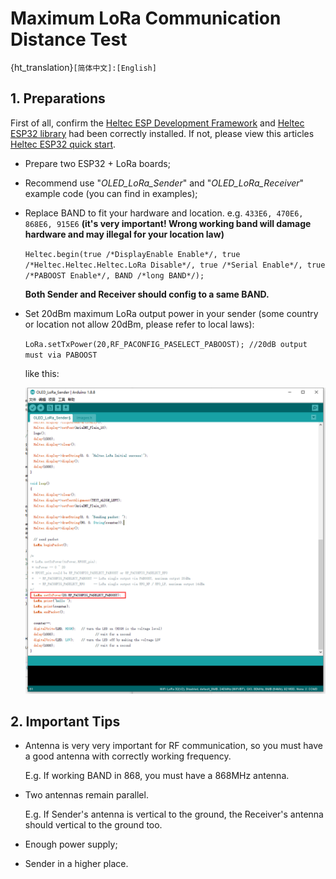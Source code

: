 # Maximum LoRa Communication Distance Test
{ht_translation}`[简体中文]:[English]`
## 1.  Preparations
First of all, confirm the [Heltec ESP Development Framework](https://github.com/Heltec-Aaron-Lee/WiFi_Kit_series) and [Heltec ESP32 library](https://github.com/HelTecAutomation/Heltec_ESP32) had been correctly installed. If not, please view this articles [Heltec ESP32 quick start](https://docs.heltec.org/en/node/esp32/quick_start.html).

- Prepare two ESP32 + LoRa boards;

- Recommend use "*OLED_LoRa_Sender*" and "*OLED_LoRa_Receiver*" example code (you can find in examples);

- Replace BAND to fit your hardware and location. e.g. `433E6, 470E6, 868E6, 915E6` **(it's very important! Wrong working band will damage hardware and may illegal for your location law)**

  `Heltec.begin(true /*DisplayEnable Enable*/, true /*Heltec.Heltec.Heltec.LoRa Disable*/, true /*Serial Enable*/, true /*PABOOST Enable*/, BAND /*long BAND*/);`

  **Both Sender and Receiver should config to a same BAND.**

- Set 20dBm maximum LoRa output power in your sender (some country or location not allow 20dBm, please refer to local laws):

  `LoRa.setTxPower(20,RF_PACONFIG_PASELECT_PABOOST); //20dB output must via PABOOST`

  

  like this:

  ![](img/distance_test/01.png)



## 2.  Important Tips

- Antenna is very very important for RF communication, so you must have a good antenna with correctly working frequency.

  E.g. If working BAND in 868, you must have a 868MHz antenna.

- Two antennas remain parallel.

  E.g. If Sender's antenna is vertical to the ground, the Receiver's antenna should vertical to the ground too.

- Enough power supply;
- Sender in a higher place.











